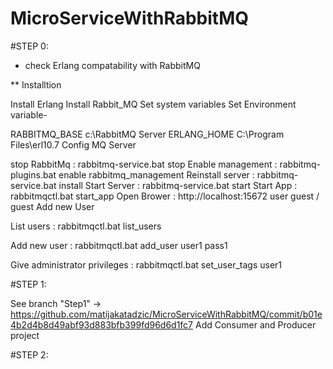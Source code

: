 # MicroServiceWithRabbitMQ

#STEP 0:

- check Erlang compatability with RabbitMQ

** Installtion

Install Erlang
Install Rabbit_MQ
Set system variables
Set Environment variable-

RABBITMQ_BASE c:\RabbitMQ Server
ERLANG_HOME C:\Program Files\erl10.7
Config MQ Server

stop RabbitMq : rabbitmq-service.bat stop
Enable management : rabbitmq-plugins.bat enable rabbitmq_management
Reinstall server : rabbitmq-service.bat install
Start Server : rabbitmq-service.bat start
Start App : rabbitmqctl.bat start_app
Open Brower : http://localhost:15672 user guest / guest
Add new User

List users : rabbitmqctl.bat list_users

Add new user : rabbitmqctl.bat add_user user1 pass1

Give administrator privileges : rabbitmqctl.bat set_user_tags user1

#STEP 1:

See branch "Step1" -> https://github.com/matijakatadzic/MicroServiceWithRabbitMQ/commit/b01e4b2d4b8d49abf93d883bfb399fd96d6d1fc7
Add Consumer and Producer project


#STEP 2:
